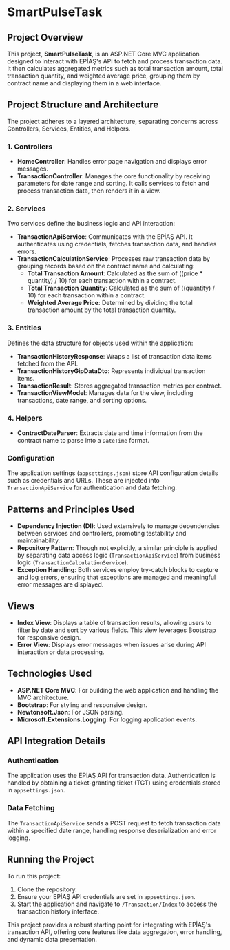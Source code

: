 # SmartPulseTask

## Project Overview
This project, **SmartPulseTask**, is an ASP.NET Core MVC application designed to interact with EPİAŞ's API to fetch and process transaction data. It then calculates aggregated metrics such as total transaction amount, total transaction quantity, and weighted average price, grouping them by contract name and displaying them in a web interface.

## Project Structure and Architecture

The project adheres to a layered architecture, separating concerns across Controllers, Services, Entities, and Helpers.

### 1. Controllers
- **HomeController**: Handles error page navigation and displays error messages.
- **TransactionController**: Manages the core functionality by receiving parameters for date range and sorting. It calls services to fetch and process transaction data, then renders it in a view.

### 2. Services
Two services define the business logic and API interaction:
- **TransactionApiService**: Communicates with the EPİAŞ API. It authenticates using credentials, fetches transaction data, and handles errors.
- **TransactionCalculationService**: Processes raw transaction data by grouping records based on the contract name and calculating:
  - **Total Transaction Amount**: Calculated as the sum of \((price * quantity) / 10\) for each transaction within a contract.
  - **Total Transaction Quantity**: Calculated as the sum of \((quantity) / 10\) for each transaction within a contract.
  - **Weighted Average Price**: Determined by dividing the total transaction amount by the total transaction quantity.

### 3. Entities
Defines the data structure for objects used within the application:
- **TransactionHistoryResponse**: Wraps a list of transaction data items fetched from the API.
- **TransactionHistoryGipDataDto**: Represents individual transaction items.
- **TransactionResult**: Stores aggregated transaction metrics per contract.
- **TransactionViewModel**: Manages data for the view, including transactions, date range, and sorting options.

### 4. Helpers
- **ContractDateParser**: Extracts date and time information from the contract name to parse into a `DateTime` format.

### Configuration
The application settings (`appsettings.json`) store API configuration details such as credentials and URLs. These are injected into `TransactionApiService` for authentication and data fetching.

## Patterns and Principles Used

- **Dependency Injection (DI)**: Used extensively to manage dependencies between services and controllers, promoting testability and maintainability.
- **Repository Pattern**: Though not explicitly, a similar principle is applied by separating data access logic (`TransactionApiService`) from business logic (`TransactionCalculationService`).
- **Exception Handling**: Both services employ try-catch blocks to capture and log errors, ensuring that exceptions are managed and meaningful error messages are displayed.

## Views

- **Index View**: Displays a table of transaction results, allowing users to filter by date and sort by various fields. This view leverages Bootstrap for responsive design.
- **Error View**: Displays error messages when issues arise during API interaction or data processing.

## Technologies Used
- **ASP.NET Core MVC**: For building the web application and handling the MVC architecture.
- **Bootstrap**: For styling and responsive design.
- **Newtonsoft.Json**: For JSON parsing.
- **Microsoft.Extensions.Logging**: For logging application events.

## API Integration Details

### Authentication
The application uses the EPİAŞ API for transaction data. Authentication is handled by obtaining a ticket-granting ticket (TGT) using credentials stored in `appsettings.json`.

### Data Fetching
The `TransactionApiService` sends a POST request to fetch transaction data within a specified date range, handling response deserialization and error logging.

## Running the Project

To run this project:
1. Clone the repository.
2. Ensure your EPİAŞ API credentials are set in `appsettings.json`.
3. Start the application and navigate to `/Transaction/Index` to access the transaction history interface.

This project provides a robust starting point for integrating with EPİAŞ's transaction API, offering core features like data aggregation, error handling, and dynamic data presentation.
